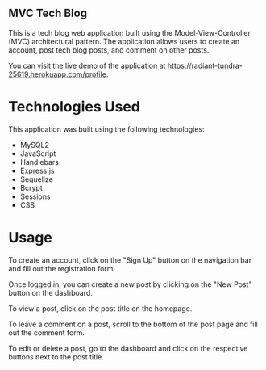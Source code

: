 ## MVC Tech Blog

This is a tech blog web application built using the Model-View-Controller (MVC) architectural pattern. The application allows users to create an account, post tech blog posts, and comment on other posts.

You can visit the live demo of the application at https://radiant-tundra-25619.herokuapp.com/profile.

# Technologies Used

This application was built using the following technologies:

- MySQL2
- JavaScript
- Handlebars
- Express.js
- Sequelize
- Bcrypt
- Sessions
- CSS

# Usage

To create an account, click on the "Sign Up" button on the navigation bar and fill out the registration form.

Once logged in, you can create a new post by clicking on the "New Post" button on the dashboard.

To view a post, click on the post title on the homepage.

To leave a comment on a post, scroll to the bottom of the post page and fill out the comment form.

To edit or delete a post, go to the dashboard and click on the respective buttons next to the post title.
